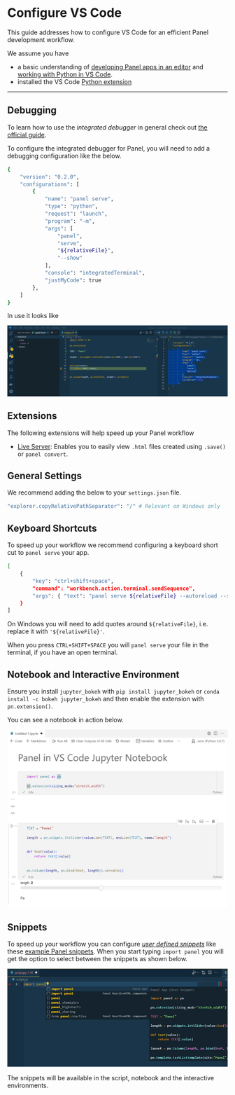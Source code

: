 # Configure VS Code

This guide addresses how to configure VS Code for an efficient Panel development workflow.

We assume you have

- a basic understanding of [developing Panel apps in an editor](editor.md) and [working with Python in VS Code](https://code.visualstudio.com/docs/python/python-tutorial).
- installed the VS Code [Python extension](https://github.com/Microsoft/vscode-python)

---

## Debugging

To learn how to use the *integrated debugger* in general check out [the official guide](https://code.visualstudio.com/docs/editor/debugging).

To configure the integrated debugger for Panel, you will need to add a debugging configuration like the below.

```bash
{
    "version": "0.2.0",
    "configurations": [
        {
            "name": "panel serve",
            "type": "python",
            "request": "launch",
            "program": "-m",
            "args": [
                "panel",
                "serve",
                "${relativeFile}",
                "--show"
            ],
            "console": "integratedTerminal",
            "justMyCode": true
        },
    ]
}
```

In use it looks like

![Integrated Debugging of a Panel app in VS Code](../../_static/images/vscode-integrated-debugging.png)

## Extensions

The following extensions will help speed up your Panel workflow

- [Live Server](https://github.com/ritwickdey/vscode-live-server-plus-plus): Enables you to easily view `.html` files created using `.save()` or `panel convert`.

## General Settings

We recommend adding the below to your `settings.json` file.

```bash
"explorer.copyRelativePathSeparator": "/" # Relevant on Windows only
```

## Keyboard Shortcuts

To speed up your workflow we recommend configuring a keyboard short cut to `panel serve` your app.

```bash
[
    {
        "key": "ctrl+shift+space",
        "command": "workbench.action.terminal.sendSequence",
        "args": { "text": "panel serve ${relativeFile} --autoreload --show\u000D" }
    }
]
```

On Windows you will need to add quotes around `${relativeFile}`, i.e. replace it with `'${relativeFile}'`.

When you press `CTRL+SHIFT+SPACE` you will `panel serve` your file in the terminal, if you have an open terminal.

## Notebook and Interactive Environment

Ensure you install `jupyter_bokeh` with `pip install jupyter_bokeh` or `conda install -c bokeh jupyter_bokeh` and then enable the extension with `pn.extension()`.

You can see a notebook in action below.

![Panel in VS Code Notebook Environment](../../_static/images/vscode-notebook.png)

## Snippets

To speed up your workflow you can configure [*user defined snippets*](https://code.visualstudio.com/docs/editor/userdefinedsnippets) like these [example Panel snippets](../../_static/json/vscode-snippets-python.json). When you start typing `import panel` you will get the option to select between the snippets as shown below.

![Panel VS Code Snippets](../../_static/images/vscode-snippets-python.png)

The snippets will be available in the script, notebook and the interactive environments.
